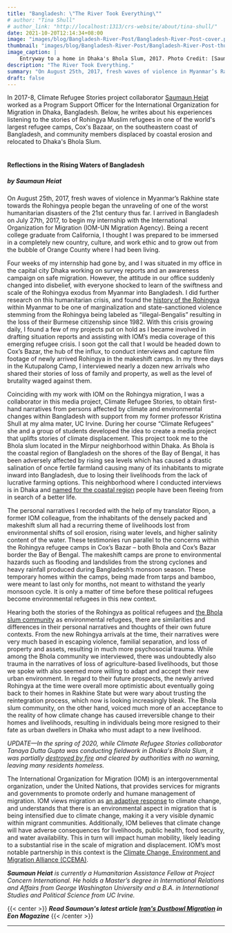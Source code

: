 ```yaml
---
title: "Bangladesh: \"The River Took Everything\""
# author: "Tina Shull"
# author_link: "http://localhost:1313/crs-website/about/tina-shull/"
date: 2021-10-20T12:14:34+08:00
image: "images/blog/Bangladesh-River-Post/Bangladesh-River-Post-cover.png"
thumbnail: "images/blog/Bangladesh-River-Post/Bangladesh-River-Post-thumb.png"
image_caption: |
    Entryway to a home in Dhaka's Bhola Slum, 2017. Photo Credit: [Saumaun Heiat ](https://climate-refugee-stories.github.io/crs-website/about/saumaun-heiat/)
description: "The River Took Everything."
summary: "On August 25th, 2017, fresh waves of violence in Myanmar’s Rakhine state towards the Rohingya people began the unraveling of one of the worst humanitarian disasters of the 21st century thus far."
draft: false
---
```


In 2017-8, Climate Refugee Stories project collaborator [Saumaun Heiat](https://www.linkedin.com/in/saumaun-heiat-52560013a/) worked as a Program Support Officer for the International Organization for Migration in Dhaka, Bangladesh. Below, he writes about his experiences listening to the stories of Rohingya Muslim refugees in one of the world's largest refugee camps, Cox's Bazaar, on the southeastern coast of Bangladesh, and community members displaced by coastal erosion and relocated to Dhaka's Bhola Slum.  
&nbsp; 
&nbsp;

#### **Reflections in the Rising Waters of Bangladesh**  
##### ***by Saumaun Heiat***

On August 25th, 2017, fresh waves of violence in Myanmar’s Rakhine state towards the Rohingya people began the unraveling of one of the worst humanitarian disasters of the 21st century thus far. I arrived in Bangladesh on July 27th, 2017, to begin my internship with the International Organization for Migration (IOM-UN Migration Agency). Being a recent college graduate from California, I thought I was prepared to be immersed in a completely new country, culture, and work ethic and to grow out from the bubble of Orange County where I had been living. 


Four weeks of my internship had gone by, and I was situated in my office in the capital city Dhaka working on survey reports and an awareness campaign on safe migration. However, the attitude in our office suddenly changed into disbelief, with everyone shocked to learn of the swiftness and scale of the Rohingya exodus from Myanmar into Bangladesh. I did further research on this humanitarian crisis, and found the [history of the Rohingya](https://www.economist.com/asia/2015/06/13/the-most-persecuted-people-on-earth) within Myanmar to be one of marginalization and state-sanctioned violence stemming from the Rohingya being labeled as “illegal-Bengalis” resulting in the loss of their Burmese citizenship since 1982. With this crisis growing daily, I found a few of my projects put on hold as I became involved in drafting situation reports and assisting with IOM’s media coverage of this emerging refugee crisis. I soon got the call that I would be headed down to Cox’s Bazar, the hub of the influx, to conduct interviews and capture film footage of newly arrived Rohingya in the makeshift camps. In my three days in the Kutupalong Camp, I interviewed nearly a dozen new arrivals who shared their stories of loss of family and property, as well as the level of brutality waged against them. 


Coinciding with my work with IOM on the Rohingya migration, I was a collaborator in this media project, Climate Refugee Stories, to obtain first-hand narratives from persons affected by climate and environmental changes within Bangladesh with support from my former professor Kristina Shull at my alma mater, UC Irvine. During her course “Climate Refugees” she and a group of students developed the idea to create a media project that uplifts stories of climate displacement. This project took me to the Bhola slum located in the Mirpur neighborhood within Dhaka. As Bhola is the coastal region of Bangladesh on the shores of the Bay of Bengal, it has been adversely affected by rising sea levels which has caused a drastic salination of once fertile farmland causing many of its inhabitants to migrate inward into Bangladesh, due to losing their livelihoods from the lack of lucrative farming options. This neighborhood where I conducted interviews is in Dhaka and [named for the coastal region](https://www.nature.com/articles/s41599-020-0443-2) people have been fleeing from in search of a better life.


The personal narratives I recorded with the help of my translator Ripon, a former IOM colleague, from the inhabitants of the densely packed and makeshift slum all had a recurring theme of livelihoods lost from environmental shifts of soil erosion, rising water levels, and higher salinity content of the water. These testimonies run parallel to the concerns within the Rohingya refugee camps in Cox’s Bazar – both Bhola and Cox’s Bazar border the Bay of Bengal. The makeshift camps are prone to environmental hazards such as flooding and landslides from the strong cyclones and heavy rainfall produced during Bangladesh’s monsoon season. These temporary homes within the camps, being made from tarps and bamboo, were meant to last only for months, not meant to withstand the yearly monsoon cycle. It is only a matter of time before these political refugees become environmental refugees in this new context. 


Hearing both the stories of the Rohingya as political refugees and [the Bhola slum community](https://www.researchgate.net/publication/282516165_Insecure_hope_the_challenges_faced_by_urban_slum_dwellers_in_Bhola_Slum_Bangladesh) as environmental refugees, there are similarities and differences in their personal narratives and thoughts of their own future contexts. From the new Rohingya arrivals at the time, their narratives were very much based in escaping violence, familial separation, and loss of property and assets, resulting in much more psychosocial trauma. While among the Bhola community we interviewed, there was undoubtedly also trauma in the narratives of loss of agriculture-based livelihoods, but those we spoke with also seemed more willing to adapt and accept their new urban environment. In regard to their future prospects, the newly arrived Rohingya at the time were overall more optimistic about eventually going back to their homes in Rakhine State but were wary about trusting the reintegration process, which now is looking increasingly bleak. The Bhola slum community, on the other hand, voiced much more of an acceptance to the reality of how climate change has caused irreversible change to their homes and livelihoods, resulting in individuals being more resigned to their fate as urban dwellers in Dhaka who must adapt to a new livelihood. 


*UPDATE—In the spring of 2020, while Climate Refugee Stories collaborator Tanaya Dutta Gupta was conducting fieldwork in Dhaka's Bhola Slum, it was partially [destroyed by fire](https://www.usnews.com/news/world/articles/2020-03-11/bangladesh-slum-fire-leaves-many-people-homeless) and cleared by authorities with no warning, leaving many residents homeless.*


The International Organization for Migration (IOM) is an intergovernmental organization, under the United Nations, that provides services for migrants and governments to promote orderly and humane management of migration. IOM views migration as [an adaptive response](https://publications.iom.int/books/migration-adaptation-environmental-and-climate-change-case-kenya) to climate change, and understands that there is an environmental aspect in migration that is being intensified due to climate change, making it a very visible dynamic within migrant communities. Additionally, IOM believes that climate change will have adverse consequences for livelihoods, public health, food security, and water availability. This in turn will impact human mobility, likely leading to a substantial rise in the scale of migration and displacement. IOM’s most notable partnership in this context is the [Climate Change, Environment and Migration Alliance (CCEMA)](http://www.ccema-portal.org/). 

***Saumaun Heiat*** *is currently a Humanitarian Assistance Fellow at Project Concern International. He holds a Master’s degree in International Relations and Affairs from George Washington University and a B.A. in International Studies and Political Science from UC Irvine.*

<!-- TO-DO: Center -->
{{< center >}}
***Read Saumaun's latest article [Iran's Dustbowl Migration](https://www.eonmag.org/irans-dustbowl-migration/) in Eon Magazine***
{{< /center >}}

---
